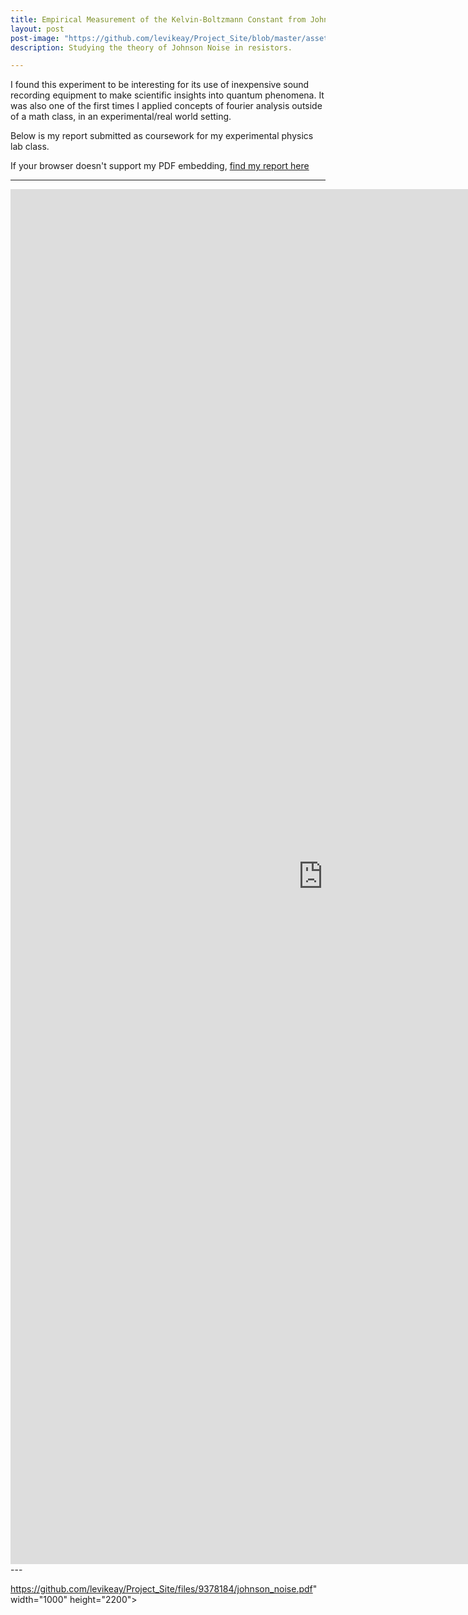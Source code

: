 ```yaml
---
title: Empirical Measurement of the Kelvin-Boltzmann Constant from Johnson Noise Power Spectra
layout: post
post-image: "https://github.com/levikeay/Project_Site/blob/master/assets/images/johnsonNoise/Boltzmann2.jpg?raw=true"
description: Studying the theory of Johnson Noise in resistors.

---
```


I found this experiment to be interesting for its use of inexpensive sound recording equipment to make scientific insights into quantum phenomena. It was also one of the first times I applied concepts of fourier analysis outside of a math class, in an experimental/real world setting. 

Below is my report submitted as coursework for my experimental physics lab class.

If your browser doesn't support my PDF embedding, [find my report here](https://levikeay.github.io/Project_Site/assets/images/johnsonNoise/johnson_noise.pdf)

---
<center>
  <embed src="https://drive.google.com/viewerng/viewer?embedded=true&url=https://levikeay.github.io/Project_Site/assets/images/johnsonNoise/johnson_noise.pdf" width="1000" height="2200">
</center>
---

https://github.com/levikeay/Project_Site/files/9378184/johnson_noise.pdf" width="1000" height="2200">
